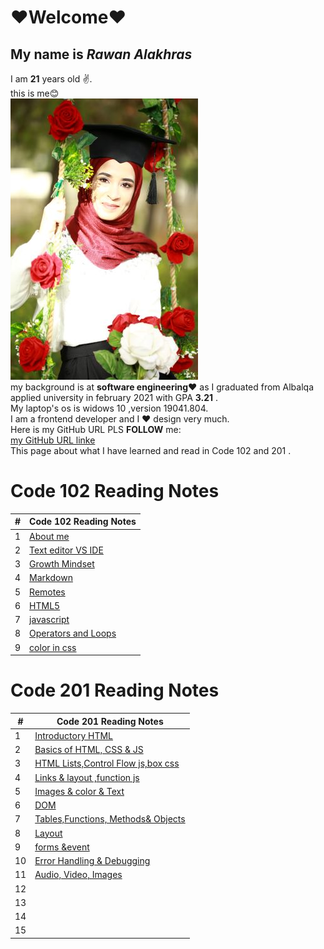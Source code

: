 # ❤Welcome❤
## My name is *Rawan Alakhras* 
I am **21** years old ✌. <br>this is me😊<br>
![me](me.JPG)<br>
my background is at **software engineering❤** as I graduated from Albalqa applied university in february 2021 with GPA **3.21** .<br>
My laptop's os  is widows 10 ,version  19041.804.<br>
I am a frontend developer and I ❤ design very much.<br>
Here is my GitHub URL PLS **FOLLOW** me:<br>
[my GitHub URL linke](https://github.com/RawanAlakhras)<br>
This page about what   I have learned and read in Code 102 and 201 .
# Code 102 Reading Notes

| # | Code 102 Reading Notes             |
| --| ---------------------------------  |
| 1 | [About me](README.md)              |
| 2 | [Text editor VS IDE ](class-1.md)  |
| 3 | [Growth Mindset](class-2.md)       |
| 4 | [Markdown](Markdown.md)            |
| 5 | [Remotes](Remotes.md)              |
| 6 | [HTML5](HTML&css.md)               |
| 7 | [javascript](javascript.md)        |
| 8 | [Operators and Loops](OperatorsandLoops.md)|
| 9 | [color in css](color.md)|

# Code 201 Reading Notes

| #  | Code 201 Reading Notes             |
| ---| ---------------------------------- |
| 1 | [Introductory HTML](class-01.md)   |
| 2 | [Basics of HTML, CSS & JS](class-02.md)    |
| 3 | [HTML Lists,Control Flow js,box css](class-03.md) |
| 4 | [Links & layout ,function js](class-04.md)        |
| 5 | [Images & color & Text](class-05.md)        |
| 6 | [DOM](class-06.md)                 |
| 7 | [Tables,Functions, Methods& Objects](class-07.md)                    |
| 8 | [Layout](class-08.md)                                 |
| 9 | [forms &event ](class-09.md)                                   |
| 10 | [Error Handling & Debugging](class-10.md)  |
| 11 | [Audio, Video, Images](class-11.md)        |
| 12 |                                    |
| 13 |                                    |
| 14 |                                    |
| 15 |                                    |

